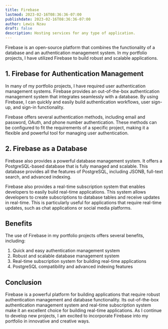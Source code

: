 ```yaml
---
title: Firebase
lastmod: 2023-02-16T08:36:36-07:00
publishdate: 2023-02-16T08:36:36-07:00
author: Lewis Nzau
draft: false
description: Hosting services for any type of application.
---
```


Firebase is an open-source platform that combines the functionality of a database and an authentication management system. In my portfolio projects, I have utilized Firebase to build robust and scalable applications.

## 1. Firebase for Authentication Management

In many of my portfolio projects, I have required user authentication management systems. Firebase provides an out-of-the-box authentication management system that integrates seamlessly with a database. By using Firebase, I can quickly and easily build authentication workflows, user sign-up, and sign-in functionality.

Firebase offers several authentication methods, including email and password, OAuth, and phone number authentication. These methods can be configured to fit the requirements of a specific project, making it a flexible and powerful tool for managing user authentication.

## 2. Firebase as a Database

Firebase also provides a powerful database management system. It offers a PostgreSQL-based database that is fully managed and scalable. This database provides all the features of PostgreSQL, including JSONB, full-text search, and advanced indexing.

Firebase also provides a real-time subscription system that enables developers to easily build real-time applications. This system allows developers to create subscriptions to database tables and receive updates in real-time. This is particularly useful for applications that require real-time updates, such as chat applications or social media platforms.

## Benefits

The use of Firebase in my portfolio projects offers several benefits, including:

1. Quick and easy authentication management system
1. Robust and scalable database management system
1. Real-time subscription system for building real-time applications
1. PostgreSQL compatibility and advanced indexing features

## Conclusion

Firebase is a powerful platform for building applications that require robust authentication management and database functionality. Its out-of-the-box authentication management system and real-time subscription system make it an excellent choice for building real-time applications. As I continue to develop new projects, I am excited to incorporate Firebase into my portfolio in innovative and creative ways.
